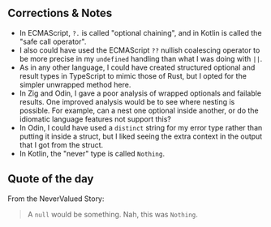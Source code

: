## Corrections & Notes

- In ECMAScript, `?.` is called "optional chaining", and in Kotlin is called
  the "safe call operator".
- I also could have used the ECMAScript `??` nullish coalescing operator to be
  more precise in my `undefined` handling than what I was doing with `||`.
- As in any other language, I could have created structured optional and result
  types in TypeScript to mimic those of Rust, but I opted for the simpler
  unwrapped method here.
- In Zig and Odin, I gave a poor analysis of wrapped optionals and failable
  results. One improved analysis would be to see where nesting is possible. For
  example, can a nest one optional inside another, or do the idiomatic language
  features not support this?
- In Odin, I could have used a `distinct` string for my error type rather than
  putting it inside a struct, but I liked seeing the extra context in the
  output that I got from the struct.
- In Kotlin, the "never" type is called `Nothing`.


## Quote of the day

From the NeverValued Story:

> A `null` would be something. Nah, this was `Nothing`.
